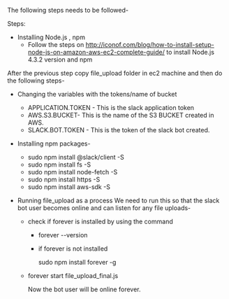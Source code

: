 The following steps needs to be followed-

Steps:
- Installing Node.js , npm 
  - Follow the steps on http://iconof.com/blog/how-to-install-setup-node-js-on-amazon-aws-ec2-complete-guide/ to install Node.js 4.3.2 version and npm

After the previous step copy file_upload folder in ec2 machine and then do the following steps- 

- Changing the variables with the tokens/name of bucket

	- APPLICATION.TOKEN - This is the slack application token
	- AWS.S3.BUCKET- This is the name of the S3 BUCKET created in AWS.
	- SLACK.BOT.TOKEN - This is the token of the slack bot created.

- Installing npm packages-

	- sudo npm install @slack/client -S <br>
	- sudo npm install fs -S <br>
	- sudo npm install node-fetch -S <br>
	- sudo npm install https -S <br>
	- sudo npm install aws-sdk -S <br>

- Running file_upload as a process
  We need to run this so that the slack bot user becomes online and can listen for any file uploads- 
  	- check if forever is installed by using the command
  		- forever --version
  		- if forever is not installed 

  			sudo npm install forever -g

	- forever start file_upload_final.js

		Now the bot user will be online forever.
      


